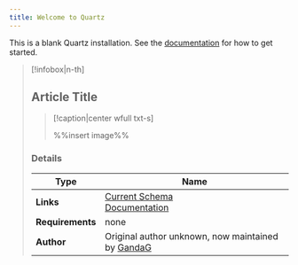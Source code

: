 ```yaml
---
title: Welcome to Quartz
---
```


This is a blank Quartz installation.
See the [documentation](https://quartz.jzhao.xyz) for how to get started.

> [!infobox|n-th]
> 
> ## Article Title
> 
> > [!caption|center wfull txt-s]
> > 
> > %%insert image%%
> > 
> 
> ### Details
> 
> | Type | Name |
> | --- | --- |
> | **Links** | [Current Schema](https://github.com/GandaG/fomod-schema)<br>[Documentation](https://fomod-docs.readthedocs.io/en/latest/index.html) |
> | **Requirements** | none |
> | **Author** | Original author unknown, now maintained by [GandaG](https://github.com/GandaG) |